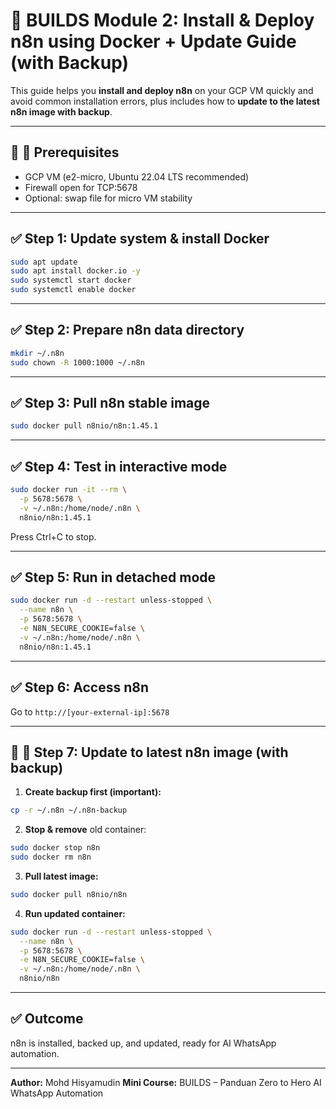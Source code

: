 # 🚀 BUILDS Module 2: Install & Deploy n8n using Docker + Update Guide (with Backup)

This guide helps you **install and deploy n8n** on your GCP VM quickly and avoid common installation errors, plus includes how to **update to the latest n8n image with backup**.

---

## 🔷 📌 Prerequisites

* GCP VM (e2-micro, Ubuntu 22.04 LTS recommended)
* Firewall open for TCP:5678
* Optional: swap file for micro VM stability

---

## ✅ Step 1: Update system & install Docker

```bash
sudo apt update
sudo apt install docker.io -y
sudo systemctl start docker
sudo systemctl enable docker
```

---

## ✅ Step 2: Prepare n8n data directory

```bash
mkdir ~/.n8n
sudo chown -R 1000:1000 ~/.n8n
```

---

## ✅ Step 3: Pull n8n stable image

```bash
sudo docker pull n8nio/n8n:1.45.1
```

---

## ✅ Step 4: Test in interactive mode

```bash
sudo docker run -it --rm \
  -p 5678:5678 \
  -v ~/.n8n:/home/node/.n8n \
  n8nio/n8n:1.45.1
```

Press Ctrl+C to stop.

---

## ✅ Step 5: Run in detached mode

```bash
sudo docker run -d --restart unless-stopped \
  --name n8n \
  -p 5678:5678 \
  -e N8N_SECURE_COOKIE=false \
  -v ~/.n8n:/home/node/.n8n \
  n8nio/n8n:1.45.1
```

---

## ✅ Step 6: Access n8n

Go to `http://[your-external-ip]:5678`

---

## 🔷 🔄 Step 7: Update to latest n8n image (with backup)

1. **Create backup first (important):**

```bash
cp -r ~/.n8n ~/.n8n-backup
```

2. **Stop & remove** old container:

```bash
sudo docker stop n8n
sudo docker rm n8n
```

3. **Pull latest image:**

```bash
sudo docker pull n8nio/n8n
```

4. **Run updated container:**

```bash
sudo docker run -d --restart unless-stopped \
  --name n8n \
  -p 5678:5678 \
  -e N8N_SECURE_COOKIE=false \
  -v ~/.n8n:/home/node/.n8n \
  n8nio/n8n
```

---

## ✅ Outcome

n8n is installed, backed up, and updated, ready for AI WhatsApp automation.

---

**Author:** Mohd Hisyamudin
**Mini Course:** BUILDS – Panduan Zero to Hero AI WhatsApp Automation
